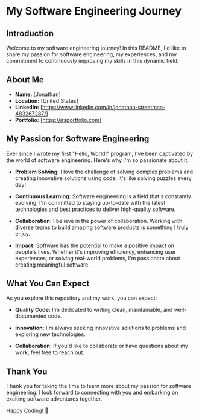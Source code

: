 # My Software Engineering Journey

## Introduction

Welcome to my software engineering journey! In this README, I'd like to share my passion for software engineering, my experiences, and my commitment to continuously improving my skills in this dynamic field.

## About Me

- **Name:** [Jonathan]
- **Location:** [United States]
- **LinkedIn:** [https://www.linkedin.com/in/jonathan-streetman-483267287/]
- **Portfolio:** [https://jrsportfolio.com]

## My Passion for Software Engineering

Ever since I wrote my first "Hello, World!" program, I've been captivated by the world of software engineering. Here's why I'm so passionate about it:

- **Problem Solving:** I love the challenge of solving complex problems and creating innovative solutions using code. It's like solving puzzles every day!

- **Continuous Learning:** Software engineering is a field that's constantly evolving. I'm committed to staying up-to-date with the latest technologies and best practices to deliver high-quality software.

- **Collaboration:** I believe in the power of collaboration. Working with diverse teams to build amazing software products is something I truly enjoy.

- **Impact:** Software has the potential to make a positive impact on people's lives. Whether it's improving efficiency, enhancing user experiences, or solving real-world problems, I'm passionate about creating meaningful software.


## What You Can Expect

As you explore this repository and my work, you can expect:

- **Quality Code:** I'm dedicated to writing clean, maintainable, and well-documented code.

- **Innovation:** I'm always seeking innovative solutions to problems and exploring new technologies.

- **Collaboration:** If you'd like to collaborate or have questions about my work, feel free to reach out.


## Thank You

Thank you for taking the time to learn more about my passion for software engineering. I look forward to connecting with you and embarking on exciting software adventures together.

Happy Coding! 🚀
